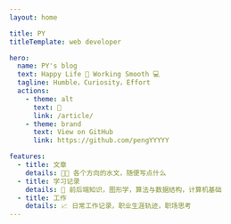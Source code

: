 ```yaml
---
layout: home

title: PY
titleTemplate: web developer

hero:
  name: PY's blog
  text: Happy Life 🏀 Working Smooth 💻 
  tagline: Humble，Curiosity，Effort
  actions:
    - theme: alt
      text: 🚀
      link: /article/
    - theme: brand
      text: View on GitHub
      link: https://github.com/pengYYYYY

features:
  - title: 文章
    details: 🧑‍💻 各个方向的水文，随便写点什么
  - title: 学习记录
    details: 🧱 前后端知识，图形学，算法与数据结构，计算机基础
  - title: 工作
    details: 📈 日常工作记录，职业生涯轨迹，职场思考
---
```

